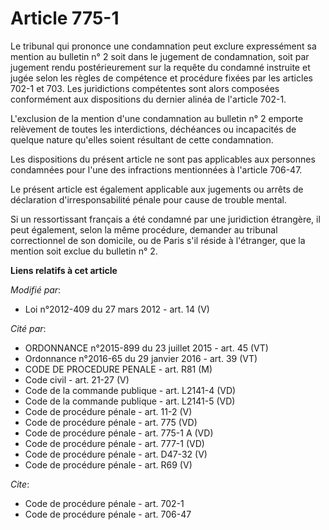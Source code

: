 # Article 775-1

Le tribunal qui prononce une condamnation peut exclure expressément sa mention au bulletin n° 2 soit dans le jugement de
condamnation, soit par jugement rendu postérieurement sur la requête du condamné instruite et jugée selon les règles de
compétence et procédure fixées par les articles 702-1 et 703. Les juridictions compétentes sont alors composées conformément
aux dispositions du dernier alinéa de l'article 702-1.

L'exclusion de la mention d'une condamnation au bulletin n° 2 emporte relèvement de toutes les interdictions, déchéances ou
incapacités de quelque nature qu'elles soient résultant de cette condamnation. 

Les dispositions du présent article ne sont pas applicables aux personnes condamnées pour l'une des infractions mentionnées à
l'article 706-47.

Le présent article est également applicable aux jugements ou arrêts de déclaration d'irresponsabilité pénale pour cause de
trouble mental. 

Si un ressortissant français a été condamné par une juridiction étrangère, il peut également, selon la même procédure,
demander au tribunal correctionnel de son domicile, ou de Paris s'il réside à l'étranger, que la mention soit exclue du
bulletin n° 2.

**Liens relatifs à cet article**

_Modifié par_:

  - Loi n°2012-409 du 27 mars 2012 - art. 14 (V)

_Cité par_:

  - ORDONNANCE n°2015-899 du 23 juillet 2015 - art. 45 (VT)
  - Ordonnance n°2016-65 du 29 janvier 2016 - art. 39 (VT)
  - CODE DE PROCEDURE PENALE - art. R81 (M)
  - Code civil - art. 21-27 (V)
  - Code de la commande publique - art. L2141-4 (VD)
  - Code de la commande publique - art. L2141-5 (VD)
  - Code de procédure pénale - art. 11-2 (V)
  - Code de procédure pénale - art. 775 (VD)
  - Code de procédure pénale - art. 775-1 A (VD)
  - Code de procédure pénale - art. 777-1 (VD)
  - Code de procédure pénale - art. D47-32 (V)
  - Code de procédure pénale - art. R69 (V)

_Cite_:

  - Code de procédure pénale - art. 702-1
  - Code de procédure pénale - art. 706-47
